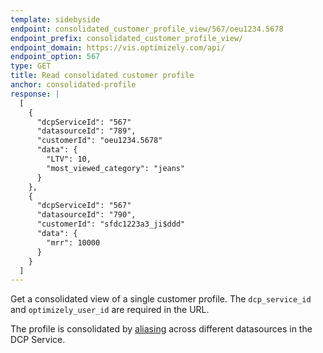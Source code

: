 ```yaml
---
template: sidebyside
endpoint: consolidated_customer_profile_view/567/oeu1234.5678
endpoint_prefix: consolidated_customer_profile_view/
endpoint_domain: https://vis.optimizely.com/api/
endpoint_option: 567
type: GET
title: Read consolidated customer profile
anchor: consolidated-profile
response: |
  [
    {
      "dcpServiceId": "567"
      "datasourceId": "789",
      "customerId": "oeu1234.5678"
      "data": {
        "LTV": 10,
        "most_viewed_category": "jeans"
      }
    },
    {
      "dcpServiceId": "567"
      "datasourceId": "790",
      "customerId": "sfdc1223a3_ji$ddd"
      "data": {
        "mrr": 10000
      }
    }
  ]
---
```


Get a consolidated view of a single customer profile.  The `dcp_service_id` and `optimizely_user_id` are required in the URL.

The profile is consolidated by [aliasing](/rest/customer_profiles#alias) across different datasources in the DCP Service.
